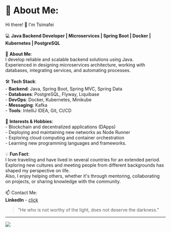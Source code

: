 # 💫 About Me:
 Hi there! 👋 I'm Tsimafei<br><br>
 💻 **Java Backend Developer | Microservices | Spring Boot | Docker | Kubernetes | PostgreSQL**
 <br><br>
 🚀 **About Me**:<br>I develop reliable and scalable backend solutions using Java. <br>Experienced in designing microservices architecture, working with databases, integrating services, and automating processes.
 <br><br>
 🛠 **Tech Stack**:<br> - **Backend**: Java, Spring Boot, Spring MVC, Spring Data<br> - **Databases**: PostgreSQL, Flyway, Liquibase<br> - **DevOps**: Docker, Kubernetes, Minikube<br> - **Messaging**: Kafka<br> - **Tools**: IntelliJ IDEA, Git, CI/CD
 <br><br>
 🎯 **Interests & Hobbies**:<br> - Blockchain and decentralized applications (DApps)<br> - Deploying and maintaining new networks as Node Runner<br> - Exploring cloud computing and container orchestration<br> - Learning new programming languages and frameworks.
 <br><br>
 💡 **Fun Fact**:<br> I love traveling and have lived in several countries for an extended period. <br>Exploring new cultures and meeting people from different backgrounds has shaped my perspective on life. <br>Also, I enjoy helping others, whether it's through mentoring, collaborating on projects, or sharing knowledge with the community.
 <br><br>
 📫 Contact Me:<br> **LinkedIn** - [click](https://linkedin.com/in/https://www.linkedin.com/in/tsimafei-sniazhkou/)

> "He who is not worthy of the light, does not deserve the darkness."  

---
[![](https://visitcount.itsvg.in/api?id=Timmy8&icon=0&color=0)](https://visitcount.itsvg.in)
